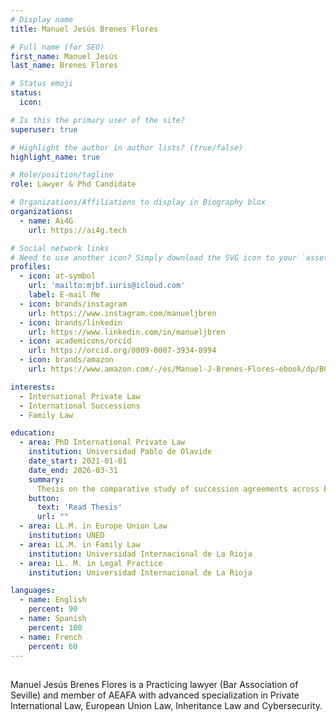 ```yaml
---
# Display name
title: Manuel Jesús Brenes Flores

# Full name (for SEO)
first_name: Manuel Jesús
last_name: Brenes Flores

# Status emoji
status:
  icon:

# Is this the primary user of the site?
superuser: true

# Highlight the author in author lists? (true/false)
highlight_name: true

# Role/position/tagline
role: Lawyer & Phd Candidate

# Organizations/Affiliations to display in Biography blox
organizations:
  - name: Ai4G
    url: https://ai4g.tech

# Social network links
# Need to use another icon? Simply download the SVG icon to your `assets/media/icons/` folder.
profiles:
  - icon: at-symbol
    url: 'mailto:mjbf.iuris@icloud.com'
    label: E-mail Me
  - icon: brands/instagram
    url: https://www.instagram.com/manueljbren
  - icon: brands/linkedin
    url: https://www.linkedin.com/in/manueljbren
  - icon: academicons/orcid
    url: https://orcid.org/0009-0007-3934-8994
  - icon: brands/amazon
    url: https://www.amazon.com/-/es/Manuel-J-Brenes-Flores-ebook/dp/B0CNVC8DMR

interests:
  - International Private Law
  - International Successions
  - Family Law

education:
  - area: PhD International Private Law
    institution: Universidad Pablo de Olavide
    date_start: 2021-01-01
    date_end: 2026-03-31
    summary:
      Thesis on the comparative study of succession agreements across European jurisdictions (Spain, Italy, France, Germany, United Kingdom). [Prof Andrés Rodríguez Benot](https://www.upo.es/profesorado/arodben/)[Prof. Juan Pablo Pérez Velázquez](https://www.upo.es/profesorado/jppervel/). 
    button:
      text: 'Read Thesis'
      url: ""
  - area: LL.M. in Europe Union Law
    institution: UNED 
  - area: LL.M. in Family Law
    institution: Universidad Internacional de La Rioja
  - area: LL. M. in Legal Practice
    institution: Universidad Internacional de La Rioja

languages:
  - name: English
    percent: 90
  - name: Spanish
    percent: 100
  - name: French
    percent: 60
---
```


##

Manuel Jesús Brenes Flores is a Practicing lawyer (Bar Association of Seville) and member of AEAFA with advanced specialization in Private International Law, European Union Law, Inheritance Law and Cybersecurity.